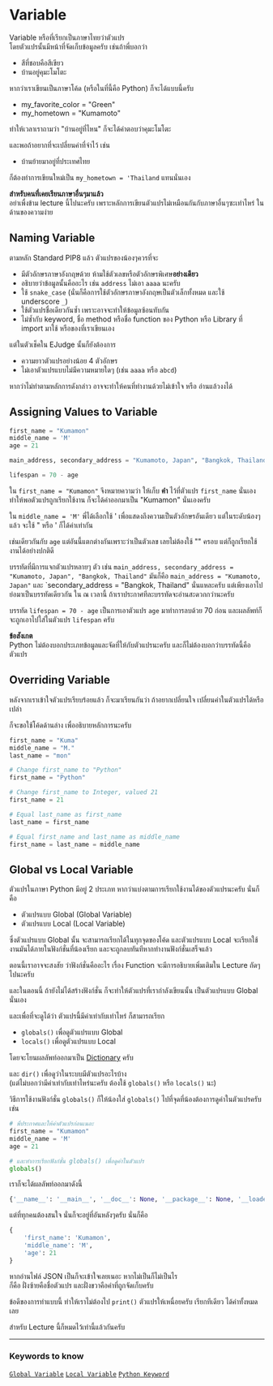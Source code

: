 # Variable
Variable หรือที่เรียกเป็นภาษาไทยว่าตัวแปร <br>
โดยตัวแปรนั้นมีหน้าที่จัดเก็บข้อมูลครับ เช่นถ้าพี่บอกว่า
- สีที่ชอบคือสีเขียว
- บ้านอยู่คุมะโมโตะ

หากว่าเราเขียนเป็นภาษาโค้ด (หรือในที่นี้คือ Python) ก็จะได้แบบนี้ครับ
- my_favorite_color = "Green"
- my_hometown = "Kumamoto" 

ทำให้เวลาเราถามว่า "บ้านอยู่ที่ไหน" ก็จะได้คำตอบว่าคุมะโมโตะ

และพอถ้าอยากที่จะเปลี่ยนค่าที่จำไว้ เช่น
- บ้านย้ายมาอยู่ที่ประเทศไทย

ก็ต้องทำการเขียนใหม่เป็น `my_hometown = 'Thailand` แทนนั่นเอง

**สำหรับคนที่เคยเรียนภาษาอื่นๆมาแล้ว**<br>
อย่าเพื่งข้าม lecture นี้ไปนะครับ เพราะหลักการเขียนตัวแปรไม่เหมือนกันกับภาษาอื่นๆซะเท่าไหร่ ในด้านของความง่าย

## Naming Variable
ตามหลัก Standard PIP8 แล้ว ตัวแปรของน้องๆควรที่จะ
- มีตัวอักษรภาษาอังกฤษด้วย ห้ามใช้ตัวเลขหรือตัวอักษรพิเศษ​**อย่างเดียว**
- อธิบายว่าข้อมูลนั้นคืออะไร เช่น `address` ไม่เอา `aaaa` นะครับ
- ใช้ `snake_case` (นั่นก็คือการใช้ตัวอักษรภาษาอังกฤษเป็นตัวเล็กทั้งหมด และใช้ underscore `_`)
- ใช้ตัวแปรชื่อเดียวกันซ้ำ เพราะอาจจะทำให้ข้อมูลซ้อนทับกัน
- ไม่ซ้ำกับ keyword, ชื่อ method หรือชื่อ function ของ Python หรือ Library ที่ import มาใช้ หรือของที่เราเขียนเอง

แต่ในตัวเช็คใน EJudge นั้นก็ยังต้องการ
- ความยาวตัวแปรอย่างน้อย 4 ตัวอักษร
- ไม่เอาตัวแปรแบบไม่มีความหมายใดๆ (เช่น `aaaa` หรือ `abcd`)

หากว่าไม่ทำตามหลักการดังกล่าว อาจจะทำให้คนที่ทำงานด้วยไม่เข้าใจ หรือ อ่านแล้วงงได้

## Assigning Values to Variable
```python
first_name = "Kumamon"
middle_name = 'M'
age = 21

main_address, secondary_address = "Kumamoto, Japan", "Bangkok, Thailand"

lifespan = 70 - age
```

ใน `first_name = "Kumamon"` จึงหมายความว่า ให้เก็บ **คำ** ไว้ที่ตัวแปร `first_name` นั่นเอง<br>
ทำให้พอตัวแปรถูกเรียกใช้งาน ก็จะได้ค่าออกมาเป็น "Kumamon" นั่นเองครับ

ใน `middle_name = 'M'` พี่ได้เลือกใช้ ' เพื่อแสดงถึงความเป็นตัวอักษรอันเดียว แต่ในระดับน้องๆแล้ว จะใช้ " หรือ ' ก็ได้ค่าเท่ากัน

เช่นเดียวกันกับ `age` แต่อันนี้แตกต่างกันเพราะว่าเป็นตัวเลข เลยไม่ต้องใช้ "" ครอบ แต่ก็ถูกเรียกใช้งานได้อย่างปกติดี

บรรทัดที่มีการแจกตัวแปรหลายๆ ตัว เช่น `main_address, secondary_address = "Kumamoto, Japan", "Bangkok, Thailand"` มันก็คือ `main_address = "Kumamoto, Japan"` และ `secondary_address = "Bangkok, Thailand" นั่นแหละครับ แต่เพียงเอาไปย่อมาเป็นบรรทัดเดียวกัน ใน ณ เวลานี้ ถ้าเราประกาศทีละบรรทัดจะอ่านสะดวกกว่านะครับ

บรรทัด `lifespan = 70 - age` เป็นการเอาตัวแปร `age` มาทำการลบด้วย 70 ก่อน และผลลัพท์ก็จะถูกเอาไปใส่ในตัวแปร `lifespan` ครับ

 **ข้อสังเกต**<br>
Python ไม่ต้องบอกประเภทข้อมูลและจัดที่ให้กับตัวแปรนะครับ และก็ไม่ต้องบอกว่าบรรทัดนี้คือตัวแปร

## Overriding Variable
หลังจากเราเข้าใจตัวแปรเรียบร้อยแล้ว ก็จะมาเรียนกันว่า ถ้าอยากเปลี่ยนใจ เปลี่ยนค่าในตัวแปรได้หรือเปล่า

ก็จะขอใช้โค้ดด้านล่าง เพื่ออธิบายหลักการนะครับ
```python
first_name = "Kuma"
middle_name = "M."
last_name = "mon"

# Change first_name to "Python"
first_name = "Python"

# Change first_name to Integer, valued 21
first_name = 21

# Equal last_name as first_name
last_name = first_name

# Equal first_name and last_name as middle_name
first_name = last_name = middle_name
```

## Global vs Local Variable
ตัวแปรในภาษา Python มีอยู่ 2 ประเภท หากว่าแบ่งตามการเรียกใช้งานได้ของตัวแปรนะครับ นั่นก็คือ
- ตัวแปรแบบ Global (Global Variable)
- ตัวแปรแบบ Local (Local Variable)

ซึ่งตัวแปรแบบ Global นั้น จะสามารถเรียกได้ในทุกจุดของโค้ด
และตัวแปรแบบ Local จะเรียกใช้งานมันได้ภายในฟังก์ชั่นที่น้องเรียก และจะถูกลบทันทีหากทำงานฟังก์ชั่นเสร็จแล้ว

ตอนนี้เราอาจจะสงสัย ว่าฟังก์ชั่นคืออะไร เรื่อง Function  จะมีการอธิบายเพิ่มเติมใน Lecture ถัดๆไปนะครับ

และในตอนนี้ ถ้ายังไม่ได้สร้างฟังก์ชั่น ก็จะทำให้ตัวแปรที่เรากำลังเขียนนั้น เป็นตัวแปรแบบ Global นั่นเอง

และเพื่อที่จะดูได้ว่า ตัวแปรนี้มีค่าเท่ากับเท่าไหร่ ก็สามารถเรียก
- `globals()` เพื่อดูตัวแปรแบบ Global
- `locals()` เพื่อดูตัวแปรแบบ Local

โดยจะโยนผลลัพท์ออกมาเป็น [Dictionary](Python/Dictionary/) ครับ

และ `dir()` เพื่อดูว่าในระบบมีตัวแปรอะไรบ้าง <br>(แต่ไม่บอกว่ามีค่าเท่ากับเท่าไหร่นะครับ ต้องใช้ `globals()` หรือ `locals()` นะ)

วิธีการใช้งานฟังก์ชั่น `globals()` ก็ให้น้องใส่ `globals()` ไปที่จุดที่น้องต้องการดูค่าในตัวแปรครับ เช่น

```python
# พี่ประกาศและให้ค่าตัวแปรก่อนเนอะ 
first_name = "Kumamon"
middle_name = 'M'
age = 21

# และทำการเรียกฟังก์ชั่น globals() เพื่อดูค่าในตัวแปร
globals()
```

เราก็จะได้ผลลัพท์ออกมาดังนี้
```python
{'__name__': '__main__', '__doc__': None, '__package__': None, '__loader__': <class '_frozen_importlib.BuiltinImporter'>, '__spec__': None, '__annotations__': {}, '__builtins__': <module 'builtins' (built-in)>, 'first_name': 'Kumamon', 'middle_name': 'M', 'age': 21}
```

แต่ที่ทุกคนต้องสนใจ นั่นก็จะอยู่ที่อันหลังๆครับ นั่นก็คือ
```python
{
    'first_name': 'Kumamon', 
    'middle_name': 'M', 
    'age': 21
}
```
หากอ่านไฟล์​ JSON เป็นก็จะเข้าใจเลยเนอะ หากไม่เป็นก็ไม่เป็นไร<br>
ก็คือ ฝั่งซ้ายคือชื่อตัวแปร และฝั่งขวาคือค่าที่ถูกจัดเก็บครับ

ข้อดีของการทำแบบนี้ ทำให้เราไม่ต้องไป `print()` ตัวแปรให้เหนื่อยครับ เรียกทีเดียว ได้ค่าทั้งหมดเลย

สำหรับ Lecture นี้ก็หมดไว้เท่านี้แล้วกันครับ

---

### Keywords to know
[`Global Variable`][1]
[`Local Variable`][2]
[`Python Keyword`][3]

[1]: example.com
[2]: example.com
[3]: https://www.programiz.com/python-programming/keyword-list